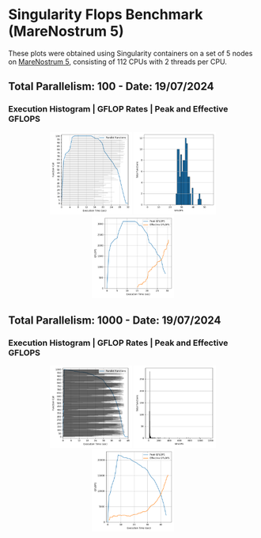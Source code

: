 # Singularity Flops Benchmark (MareNostrum 5)

These plots were obtained using Singularity containers on a set of 5 nodes on [MareNostrum 5](https://www.bsc.es/supportkc/docs/MareNostrum5/overview), consisting of 112 CPUs with 2 threads per CPU.

## Total Parallelism: 100 - Date: 19/07/2024
### Execution Histogram | GFLOP Rates | Peak and Effective GFLOPS
<p align="center">
  <img width="33%" src="100_flops_execution.png"></img>
  <img width="33%" src="100_flops_rates.png"></img>
  <img width="33%" src="100_flops_gflops.png"></img>
</p>


## Total Parallelism: 1000 - Date: 19/07/2024
### Execution Histogram | GFLOP Rates | Peak and Effective GFLOPS
<p align="center">
  <img width="33%" src="1000_flops_execution.png"></img>
  <img width="33%" src="1000_flops_rates.png"></img>
  <img width="33%" src="1000_flops_gflops.png"></img>
</p>
